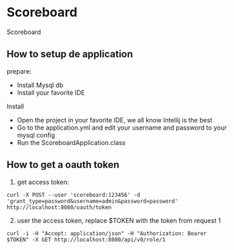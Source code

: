 # Scoreboard
Scoreboard

## How to setup de application

prepare:
- Install Mysql db
- Install your favorite IDE

Install
- Open the project in your favorite IDE, we all know Intellij is the best
- Go to the application.yml and edit your username and password to your mysql config
- Run the ScoreboardApplication.class


## How to get a oauth token

1. get access token:
```
curl -X POST --user 'scoreboard:123456' -d 'grant_type=password&username=admin&password=password' http://localhost:8080/oauth/token
```

2. user the access token, replace $TOKEN with the token from request 1
```
curl -i -H "Accept: application/json" -H "Authorization: Bearer $TOKEN" -X GET http://localhost:8080/api/v0/role/1
```
